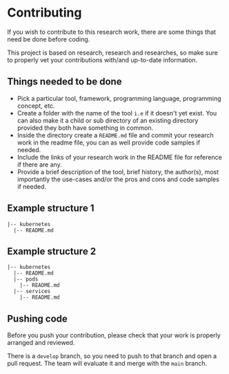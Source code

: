 # Contributing

If you wish to contribute to this research work, there are some things that need be done before coding.

This project is based on research, research and researches, so make sure to properly vet your contributions with/and up-to-date information.

## Things needed to be done

- Pick a particular tool, framework, programming language, programming concept, etc.
- Create a folder with the name of the tool `i.e` if it doesn't yet exist. You can also make it a child or sub directory of an existing directory provided they both have something in common.
- Inside the directory create a `README.md` file and commit your research work in the readme file, you can as well provide code samples if needed.
- Include the links of your research work in the README file for reference if there are any.
- Provide a brief description of the tool, brief history, the author(s), most importantly the use-cases and/or the pros and cons and code samples if needed.

## Example structure 1

```
|-- kubernetes
  |-- README.md
```

## Example structure 2

```
|-- kubernetes
  |-- README.md
  |-- pods
    |-- README.md
  |-- services
    |-- README.md
```

## Pushing code

Before you push your contribution, please check that your work is properly arranged and reviewed.

There is a `develop` branch, so you need to push to that branch and open a pull request. The team will evaluate it and merge with the `main` branch.
